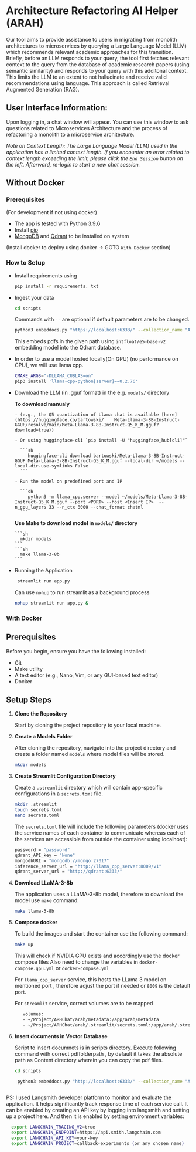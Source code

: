 # Architecture Refactoring AI Helper (ARAH)
Our tool aims to provide assistance to users in migrating from monolith architectures to microservices by querying a Large Language Model (LLM) which recommends relevant academic approaches for this transition. Briefly, before an LLM responds to your query, the tool first fetches relevant context to the query from the database of academic research papers (using semantic similarity) and responds to your query with this additonal context. This limits the LLM to an extent to not hallucinate and receive valid recommendations using language. This approach is called Retrieval Augmented Generation (RAG). 

## User Interface Information: 
Upon logging in, a chat window will appear. You can use this window to ask questions related to Microservices Architecture and the process of refactoring a monolith to a microservice architecture.

*Note on Context Length:
The Large Language Model (LLM) used in the application has a limited context length. If you encounter an error related to context length exceeding the limit, please click the `End Session` button on the left. Afterward, re-login to start a new chat session.*

## Without Docker

### Prerequisites 
(For development if not using docker)
- The app is tested with Python 3.9.6
- Install [pip](https://pip.pypa.io/en/stable/installation/)
- [MongoDB](https://www.mongodb.com/docs/manual/installation/) and [Qdrant](https://qdrant.tech/documentation/guides/installation/) to be installed on system 

(Install docker to deploy using docker -> GOTO `With Docker` section)

### How to Setup

- Install requirements using 
   ```sh
   pip install -r requirements. txt
   ```
- Ingest your data
  ```sh
  cd scripts
  ```
  Commands with `--` are optional if default parameters are to be changed.
  ```sh
  python3 embeddocs.py "https://localhost:6333/" --collection_name "ARH_Tool" --api_key "yourkey" --chunksize 100 --chunkoverlap 10 --pdf_folder_path "your/path/topdfs"
  ```

  This embeds pdfs in the given path using `intfloat/e5-base-v2` embedding model into the Qdrant database.

- In order to use a model hosted locally(On GPU) (no performance on CPU), we will use llama cpp.
  ```sh
  CMAKE_ARGS="-DLLAMA_CUBLAS=on" 
  pip3 install 'llama-cpp-python[server]==0.2.76'
  ```
- Download the LLM (in .gguf format) in the e.g. `models/` directory 

    **To download manualy**

      - (e.g., the Q5 quantization of Llama chat is available [here](https://huggingface.co/bartowski/    Meta-Llama-3-8B-Instruct-GGUF/resolve/main/Meta-Llama-3-8B-Instruct-Q5_K_M.gguf?download=true))

      - Or using huggingface-cli `pip install -U "huggingface_hub[cli]"`

        ```sh
           huggingface-cli download bartowski/Meta-Llama-3-8B-Instruct-GGUF Meta-Llama-3-8B-Instruct-Q5_K_M.gguf --local-dir ~/models --local-dir-use-symlinks False
        ```

      - Run the model on predefined port and IP

        ```sh
           python3 -m llama_cpp.server --model ~/models/Meta-Llama-3-8B-Instruct-Q5_K_M.gguf --port <PORT> --host <Insert IP>  --n_gpu_layers 33 --n_ctx 8000 --chat_format chatml
        ```

    **Use Make to download model in `models/` directory**

      ```sh
        mkdir models
      ```
      ```sh
        make llama-3-8b
      ```


- Running the Application
    ```sh
     streamlit run app.py
     ```
   Can use `nohup` to run streamlit as a background process
    ```sh
    nohup streamlit run app.py &
    ```

### With Docker
## Prerequisites

Before you begin, ensure you have the following installed:
- Git
- Make utility
- A text editor (e.g., Nano, Vim, or any GUI-based text editor)
- Docker

## Setup Steps

1. **Clone the Repository**

   Start by cloning the project repository to your local machine. 

2. **Create a Models Folder**

   After cloning the repository, navigate into the project directory and create a folder named `models` where model files will be stored.
   ```sh
   mkdir models
   ```

3. **Create Streamlit Configuration Directory**

   Create a `.streamlit` directory which will contain app-specific configurations in a `secrets.toml` file.
   ```sh
   mkdir .streamlit
   touch secrets.toml
   nano secrets.toml
   ```
   The `secrets.toml` file will include the following parameters (docker uses the service names of each container to communicate whereas each of the services are accessible from outside the container using localhost):
   ```sh
   password = "password"
   qdrant_API_key = "None"
   mongodbURI = "mongodb://mongo:27017"
   inference_server_url = "http://llama_cpp_server:8009/v1"
   qdrant_server_url = "http://qdrant:6333/"
   ```


4. **Download LLaMA-3-8b**

   The application uses a LLaMA-3-8b model, therefore to download the model
   use `make` command:
   ```sh
   make llama-3-8b
   ```

5. **Compose docker**

   To build the images and start the container use the following command:
   ```sh
   make up
   ```
   This will check if NVIDIA GPU exists and accordingly use the docker compose files
   Also need to change the variables in `docker-compose.gpu.yml` or `docker-compose.yml`
   
   For `llama_cpp_server` service, this hosts the LLama 3 model on mentioned port , therefore adjust the port if needed or `8009` is the default port.

   For `streamlit` service, correct volumes are to be mapped
   ```sh
      volumes:
      - ~/Project/ARHChat/arah/metadata:/app/arah/metadata
      - ~/Project/ARHChat/arah/.streamlit/secrets.toml:/app/arah/.streamlit/secrets.toml
   ```

6. **Insert documents in Vector Database**

   Script to insert documnets is in scripts directory. Execute following command with correct pdffolderpath , by default it takes the absolute path as Content directory wherein you can copy the pdf files.

   ```sh
   cd scripts
   ```
   ```sh
    python3 embeddocs.py "http://localhost:6333/" --collection_name "ARH_Tool" --chunksize 512 --chunkoverlap 100 --pdf_folder_path "/youpath/to/pdfdirectory" 



PS: 
I used Langsmith developer platform to monitor and evaluate the application. It helps significantly track response time of each service call. It can be enabled by creating an API key by logging into langsmith and setting up a project here. 
And then it is enabled by setting environment variables:

```sh
  export LANGCHAIN_TRACING_V2=true
  export LANGCHAIN_ENDPOINT=https://api.smith.langchain.com
  export LANGCHAIN_API_KEY=your-key
  export LANGCHAIN_PROJECT=callback-experiments (or any chosen name)
```



